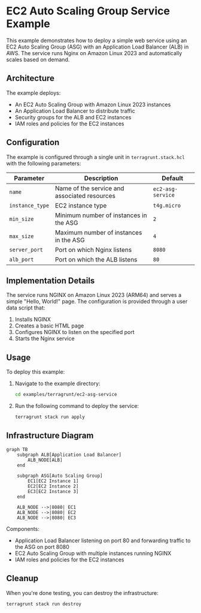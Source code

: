 # EC2 Auto Scaling Group Service Example

This example demonstrates how to deploy a simple web service using an EC2 Auto Scaling Group (ASG) with an Application Load Balancer (ALB) in AWS. The service runs Nginx on Amazon Linux 2023 and automatically scales based on demand.

## Architecture

The example deploys:

- An EC2 Auto Scaling Group with Amazon Linux 2023 instances
- An Application Load Balancer to distribute traffic
- Security groups for the ALB and EC2 instances
- IAM roles and policies for the EC2 instances

## Configuration

The example is configured through a single unit in `terragrunt.stack.hcl` with the following parameters:

| Parameter | Description | Default |
|-----------|-------------|---------|
| `name` | Name of the service and associated resources | `ec2-asg-service` |
| `instance_type` | EC2 instance type | `t4g.micro` |
| `min_size` | Minimum number of instances in the ASG | `2` |
| `max_size` | Maximum number of instances in the ASG | `4` |
| `server_port` | Port on which Nginx listens | `8080` |
| `alb_port` | Port on which the ALB listens | `80` |

## Implementation Details

The service runs NGINX on Amazon Linux 2023 (ARM64) and serves a simple "Hello, World!" page. The configuration is provided through a user data script that:

1. Installs NGINX
2. Creates a basic HTML page
3. Configures NGINX to listen on the specified port
4. Starts the Nginx service

## Usage

To deploy this example:

1. Navigate to the example directory:

   ```bash
   cd examples/terragrunt/ec2-asg-service
   ```

2. Run the following command to deploy the service:

   ```bash
   terragrunt stack run apply
   ```

## Infrastructure Diagram

```mermaid
graph TB
    subgraph ALB[Application Load Balancer]
        ALB_NODE[ALB]
    end

    subgraph ASG[Auto Scaling Group]
        EC1[EC2 Instance 1]
        EC2[EC2 Instance 2]
        EC3[EC2 Instance 3]
    end

    ALB_NODE -->|8080| EC1
    ALB_NODE -->|8080| EC2
    ALB_NODE -->|8080| EC3
```

Components:

- Application Load Balancer listening on port 80 and forwarding traffic to the ASG on port 8080
- EC2 Auto Scaling Group with multiple instances running NGINX
- IAM roles and policies for the EC2 instances

## Cleanup

When you're done testing, you can destroy the infrastructure:

```bash
terragrunt stack run destroy
```
